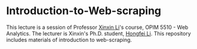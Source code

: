 # Introduction-to-Web-scraping

This lecture is a session of Professor [Xinxin Li](https://www.business.uconn.edu/person/xinxin-li/)'s course, OPIM 5510 - Web Analytics. The lecturer is Xinxin's Ph.D. student, [Hongfei Li](https://www.hongfei-business.com/). This repository includes materials of introduction to web-scraping. 
